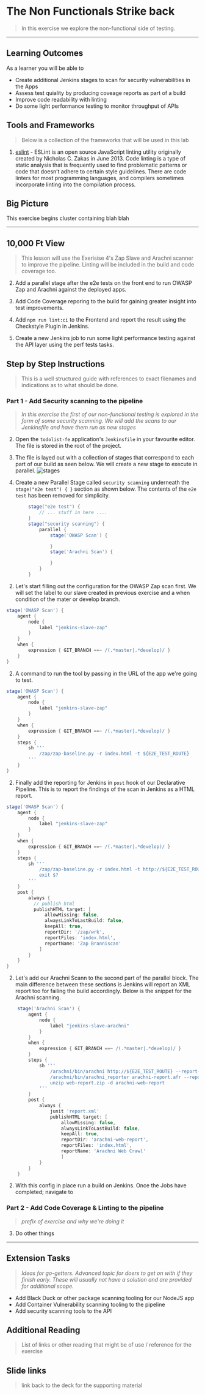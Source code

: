 # The Non Functionals Strike back
> In this exercise we explore the non-functional side of testing. 
_____

## Learning Outcomes
As a learner you will be able to
- Create additional Jenkins stages to scan for security vulnerabilities in the Apps
- Assess test quiality by producing coveage reports as part of a build
- Improve code readability with linting
- Do some light performance testing to monitor throughput of APIs

## Tools and Frameworks
> Below is a collection of the frameworks that will be used in this lab

1. [eslint](https://eslint.org/) - ESLint is an open source JavaScript linting utility originally created by Nicholas C. Zakas in June 2013. Code linting is a type of static analysis that is frequently used to find problematic patterns or code that doesn’t adhere to certain style guidelines. There are code linters for most programming languages, and compilers sometimes incorporate linting into the compilation process.

## Big Picture
This exercise begins cluster containing blah blah

_____

## 10,000 Ft View
> This lesson will use the Exerisise 4's Zap Slave and Arachni scanner to improve the pipeline. Linting will be included in the build and code coverage too.

2. Add a parallel stage after the e2e tests on the front end to run OWASP Zap and Arachni against the deployed apps.

2. Add Code Coverage reporing to the build for gaining greater insight into test improvements.

2. Add `npm run lint:ci` to the Frontend and report the result using the Checkstyle Plugin in Jenkins.

2. Create a new Jenkins job to run some light performance testing against the API layer using the perf tests tasks.

## Step by Step Instructions
> This is a well structured guide with references to exact filenames and indications as to what should be done.

### Part 1 - Add Security scanning to the pipeline 
> _In this exercise the first of our non-functional testing is explored in the form of some security scanning. We will add the scans to our Jenkinsfile and have them run as new stages_

2. Open the `todolist-fe` application's `Jenkinsfile` in your favourite editor. The file is stored in the root of the project.

2. The file is layed out with a collection of stages that correspond to each part of our build as seen below. We will create a new stage to execute in parallel.
![stages](../images/exercise4/stages.png)

2. Create a new Parallel Stage called `security scanning` underneath the `stage("e2e test") { }` section as shown below. The contents of the `e2e test` has been removed for simplicity. 
```groovy
        stage("e2e test") {
            // ... stuff in here ....
        }
        stage("security scanning") {
            parallel {
                stage('OWASP Scan') {

                }
                stage('Arachni Scan') {

                }
            }
        }
```

2. Let's start filling out the configuration for the OWASP Zap scan first. We will set the label to our slave created in previous exercise and a when condition of the mater or develop branch.
```groovy
stage('OWASP Scan') {
    agent {
        node {
            label "jenkins-slave-zap"
        }
    }
    when {
        expression { GIT_BRANCH ==~ /(.*master|.*develop)/ }
    }
}
```

2.  A command to run the tool by passing in the URL of the app we're going to test.
```groovy
stage('OWASP Scan') {
    agent {
        node {
            label "jenkins-slave-zap"
        }
    }
    when {
        expression { GIT_BRANCH ==~ /(.*master|.*develop)/ }
    }
    steps {
        sh '''
            /zap/zap-baseline.py -r index.html -t ${E2E_TEST_ROUTE}
        '''
    }
}
```

2.  Finally add the reporting for Jenkins in `post` hook of our Declarative Pipeline. This is to report the findings of the scan in Jenkins as a HTML report.
```groovy
stage('OWASP Scan') {
    agent {
        node {
            label "jenkins-slave-zap"
        }
    }
    when {
        expression { GIT_BRANCH ==~ /(.*master|.*develop)/ }
    }
    steps {
        sh '''
            /zap/zap-baseline.py -r index.html -t http://${E2E_TEST_ROUTE}
            exit $?
        '''
    }
    post {
        always {
          // publish html
          publishHTML target: [
              allowMissing: false,
              alwaysLinkToLastBuild: false,
              keepAll: true,
              reportDir: '/zap/wrk',
              reportFiles: 'index.html',
              reportName: 'Zap Branniscan'
            ]
        }
    }
}
```

2. Let's add our Arachni Scann to the second part of the parallel block. The main difference between these sections is Jenkins will report an XML report too for failing the build accordingly. Below is the snippet for the Arachni scanning.
```groovy
    stage('Arachni Scan') {
        agent {
            node {
                label "jenkins-slave-arachni"
            }
        }
        when {
            expression { GIT_BRANCH ==~ /(.*master|.*develop)/ }
        }
        steps {
            sh '''
                /arachni/bin/arachni http://${E2E_TEST_ROUTE} --report-save-path=arachni-report.afr
                /arachni/bin/arachni_reporter arachni-report.afr --reporter=xunit:outfile=report.xml --reporter=html:outfile=web-report.zip
                unzip web-report.zip -d arachni-web-report
            '''
        }
        post {
            always {
                junit 'report.xml'
                publishHTML target: [
                    allowMissing: false,
                    alwaysLinkToLastBuild: false,
                    keepAll: true,
                    reportDir: 'arachni-web-report',
                    reportFiles: 'index.html',
                    reportName: 'Arachni Web Crawl'
                    ]
            }
        }
    }
```

2. With this config in place run a build on Jenkins. Once the Jobs have completed; navigate to

### Part 2 - Add Code Coverage & Linting to the pipeline
> _prefix of exercise and why we're doing it_

3. Do other things

_____

## Extension Tasks
> _Ideas for go-getters. Advanced topic for doers to get on with if they finish early. These will usually not have a solution and are provided for additional scope._

 - Add Black Duck or other package scanning tooling for our NodeJS app
 - Add Container Vulnerability scanning tooling to the pipeline
 - Add security scanning tools to the API

## Additional Reading
> List of links or other reading that might be of use / reference for the exercise

## Slide links
> link back to the deck for the supporting material